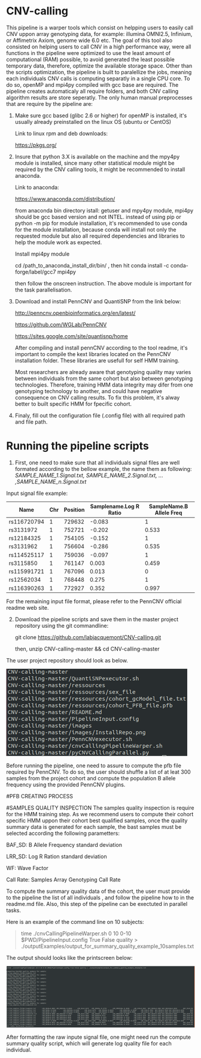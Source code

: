# CNV-calling
This pipeline is a warper tools which consist on helpping users to easily call CNV uppon array genotyping data, for example: illumina OMNI2.5, Infinium, or Affimetrix Axiom, genome wide 6.0 etc. The goal of this tool also consisted on helping users to call CNV in a high performance way, were all functions in the pipeline were optimized to use the least amount of computational (RAM) possible, to avoid generated the least possible temporary data, therefore, optimize the available storage space. Other than the scripts optimization, the pipeline is built to paralellize the jobs, meaning each individuals CNV calls is computing separatly in a single CPU core. To do so, openMP and mpi4py compiled with gcc base are required. The pipeline creates automaticaly all require folders, and both CNV calling algorithm results are store seperatly. The only human manual preprocesses that are require by the pipeline are:

1) Make sure gcc based (glibc 2.6 or higher) for openMP is installed, it's usually already preinstalled on the linux OS (ubuntu or CentOS)

   Link to linux rpm and deb downloads:

   https://pkgs.org/

2) Insure that python 3.X is available on the machine and the mpy4py module is installed, since many other statistical module might be required by the CNV calling tools, it might be recommended to install anaconda. 

   Link to anaconda:

   https://www.anaconda.com/distribution/

   from anaconda bin directory istall: getuser and mpy4py module, mpi4py should be gcc based version and not INTEL. instead of using pip or python -m pip for module installation, it's recommended to use conda for the module installation, because conda will install not only the requested module but also all required dependencies and libraries to help the module work as expected.

   Install mpi4py module

   cd /path_to_anaconda_install_dir/bin/ , then hit
   conda install -c conda-forge/label/gcc7 mpi4py

   then follow the onscreen instruction. The above module is important for the task parallelisation.


3) Download and install PennCNV and QuantiSNP from the link below:

   http://penncnv.openbioinformatics.org/en/latest/
   
   https://github.com/WGLab/PennCNV
   
   https://sites.google.com/site/quantisnp/home

   After compiling and install pennCNV according to the tool readme, it's important to compile the kext libraries located on the    PennCNV installation folder. These libraries are usefull for self HMM training.

   Most researchers are already aware that genotyping quality may varies between individuals from the same cohort but also between genotyping technologies. Therefore, training HMM data integrity may difer from one genotyping technology to another, and could have negative consequence on CNV calling results. To fix this problem, it's alway better to built specific HMM for fpecific cohort. 

4) Finaly, fill out the configuration file (.config file) with all required path and file path.


# Running the pipeline scripts

1) First, one need to make sure that all individuals signal files are well formated according to the bellow example, the name them as following: *SAMPLE_NAME_1.Signal.txt, SAMPLE_NAME_2.Signal.txt, ... ,SAMPLE_NAME_n.Signal.txt*

Input signal file example:

Name | Chr | Position | Samplename.Log R Ratio | SampleName.B Allele Freq
---- | --- | -------- | ---------------------- | ------------------------
rs116720794 | 1 | 729632 | -0.083 | 1
rs3131972|1|752721|-0.202|0.533
rs12184325|1|754105|-0.152|1
rs3131962|1|756604|-0.286|0.535
rs114525117|1|759036|-0.097|1
rs3115850|1|761147|0.003|0.459
rs115991721|1|767096|0.013|0
rs12562034|1|768448|0.275|1
rs116390263|1|772927|0.352|0.997

For the remaining input file format, please refer to the PennCNV official readme web site.

2) Download the pipeline scripts and save them in the master project repository using the git commandline:
   
   git clone https://github.com/labjacquemont/CNV-calling.git
   
   then, unzip CNV-calling-master && cd CNV-calling-master
   
The user project repository should look as below.

![alt text](images/InstallRepo.png)

Before running the pipeline, one need to assure to compute the pfb file required by PennCNV.
To do so, the user should shuffle a list of at leat 300 samples from the project cohort and 
compute the population B allele frequency using the provided PennCNV plugins.

#PFB CREATING PROCESS


#SAMPLES QUALITY INSPECTION
The samples quality inspection is require for the HMM training step. As we recommend users to compute their
cohort specific HMM uppon their cohort best qualified samples, once the quality summary data is generated for
each sample, the bast samples must be selected according the following parametters:

BAF_SD: B Allele Frequency standard deviation

LRR_SD: Log R Ration  standard deviation

WF: Wave Factor

Call Rate: Samples Array Genotyping Call Rate

To compute the summary quality data of the cohort, the user must provide to the pipeline the list of all individuals
, and follow the pipeline how to in the readme.md file. Also, this step of the pipeline can be exectuted in parallel
tasks.

Here is an example of the command line on 10 subjects:

> time ./cnvCallingPipelineWarper.sh 0 10 0-10 $PWD/PipelineInput.config True False quality > ./outputExamples/output_for_summary_quality_example_10samples.txt

The output should looks like the printscreen below:

![alt text](images/output_quality_summary.png)


After formatting the raw inpute signal file, one might need run the compute summary quality script, which will
generate log quality file for each individual.






